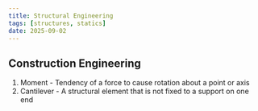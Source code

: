 ```yaml
---
title: Structural Engineering
tags: [structures, statics]
date: 2025-09-02
---
```


## Construction Engineering

1. Moment - Tendency of a force to cause rotation about a point or axis
2. Cantilever - A structural element that is not fixed to a support on one end
